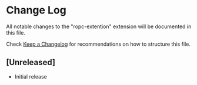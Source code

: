 # Change Log

All notable changes to the "ropc-extention" extension will be documented in this file.

Check [Keep a Changelog](http://keepachangelog.com/) for recommendations on how to structure this file.

## [Unreleased]

- Initial release